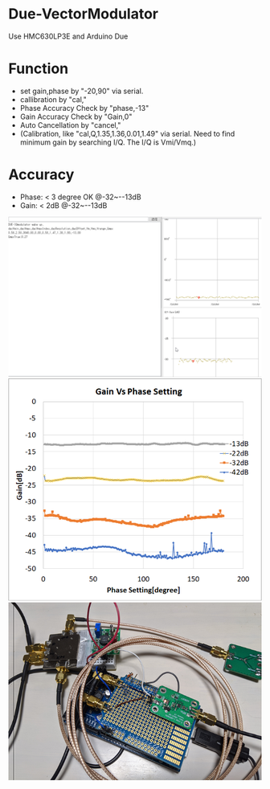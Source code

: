 # Due-VectorModulator
Use HMC630LP3E and Arduino Due

# Function
- set gain,phase by "-20,90" via serial.
- callibration by "cal,"
- Phase Accuracy Check by "phase,-13"
- Gain Accuracy Check by "Gain,0"
- Auto Cancellation by "cancel,"
- (Calibration, like  "cal,Q,1.35,1.36,0.01,1.49" via serial. 
  Need to find minimum gain by searching I/Q. The I/Q is Vmi/Vmq.)

# Accuracy
- Phase: < 3 degree OK @-32~--13dB
- Gain: < 2dB  @-32~--13dB

![image](https://github.com/uecken/Due-VectorModulator/blob/master/Due-Modulator.gif?raw=true)
![Picture](https://github.com/uecken/Due-VectorModulator/blob/master/accuracy.png?raw=true)
![Picture2](https://github.com/uecken/Due-VectorModulator/blob/master/Picture.png?raw=true)
